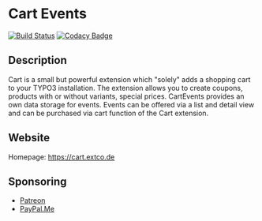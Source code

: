 # Cart Events

[![Build Status](https://travis-ci.org/extcode/cart.svg?branch=master)](https://travis-ci.org/extcode/cart)
[![Codacy Badge](https://api.codacy.com/project/badge/Grade/5b5b6e0c8ac143c381026061abf3c9e8)](https://www.codacy.com/app/extcode/cart?utm_source=github.com&amp;utm_medium=referral&amp;utm_content=extcode/cart&amp;utm_campaign=Badge_Grade)

## Description

Cart is a small but powerful extension which "solely" adds a shopping cart to your TYPO3 installation.
The extension allows you to create coupons, products with or without variants, special prices.
CartEvents provides an own data storage for events. Events can be offered via a list and detail
view and can be purchased via cart function of the Cart extension.  

## Website

Homepage: https://cart.extco.de

## Sponsoring

*  [Patreon](https://patreon.com/ext_cart)
*  [PayPal.Me](https://paypal.me/extcart)
